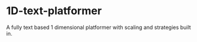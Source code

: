 # 1D-text-platformer
A fully text based 1 dimensional platformer with scaling and strategies built in. 
